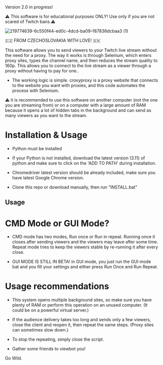 Version 2.0 in progress!

⚠️ This software is for educational purposes ONLY! Use only if you are not scared of Twitch bans.⚠️ 

![219774639-6c550f44-ed0c-4dcd-ba09-f87836dcbaa3 (1)](https://i.imgur.com/yIzsI2g.png)

🇨🇿 FROM CZECHOSLOVAKIA WITH LOVE! 🇸🇰

This software allows you to send viewers to your Twitch live stream without the need for a proxy. The way it works is through Selenium, which enters proxy sites, types the channel name, and then reduces the stream quality to 160p. This allows you to connect to the live stream as a viewer through a proxy without having to pay for one..

- The working logic is simple. croxyproxy is a proxy website that connects to the website you want with proxies, and this code automates the process with Selenium.

⚠️ it is recommended to use this software on another computer (not the one you are streaming from) or on a computer with a large amount of RAM because it opens a lot of hidden tabs in the background and can send as many viewers as you want to the stream.

# Installation & Usage

- Python must be installed
- If your Python is not installed, download the latest version (3.11) of python and make sure to click on the 'ADD TO PATH' during installation.

- Chromedriver latest version should be already included, make sure you have latest Google Chrome version.
  
- Clone this repo or download manually, then run "INSTALL.bat"

## Usage

# CMD Mode or GUI Mode?

- CMD mode has two modes, Run once or Run in repeat. Running once it closes after sending viewers and the viewers may leave after some time. Repeat mode tries to keep the viewers stable by re-running it after every close.

- GUI MODE IS STILL IN BETA! in GUI mode, you just run the GUI mode bat and you fill your settings and either press Run Once and Run Repeat.

# Usage recommendations

- This system opens multiple background sites, so make sure you have plenty of RAM or perform this operation on an unused computer. (It could be on a powerful virtual server.)

- If the audience delivery takes too long and sends only a few viewers, close the client and reopen it, then repeat the same steps. (Proxy sites can sometimes slow down.)

- To stop the repeating, simply close the script.

- Gather some friends to viewbot you!

Go Wild.



